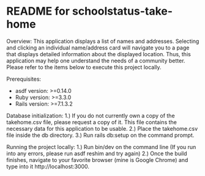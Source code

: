 # README for schoolstatus-take-home

Overview:
This application displays a list of names and addresses. Selecting and clicking an individual name/address card will navigate you to a page that displays detailed information about the displayed location. Thus, this application may help one understand the needs of a community better. Please refer to the items below to execute this project locally.

Prerequisites:
* asdf version: >=0.14.0
* Ruby version: >=3.3.0
* Rails version: >=7.1.3.2

Database initialization:
1.) If you do not currently own a copy of the takehome.csv file, please request a copy of it. This file contains the necessary data for this application to be usable.
2.) Place the takehome.csv file inside the db directory.
3.) Run rails db:setup on the command prompt.

Running the project locally:
1.) Run bin/dev on the command line
    (If you run into any errors, please run asdf reshim and try again)
2.) Once the build finishes, navigate to your favorite browser (mine is Google Chrome) and type into it http://localhost:3000.
